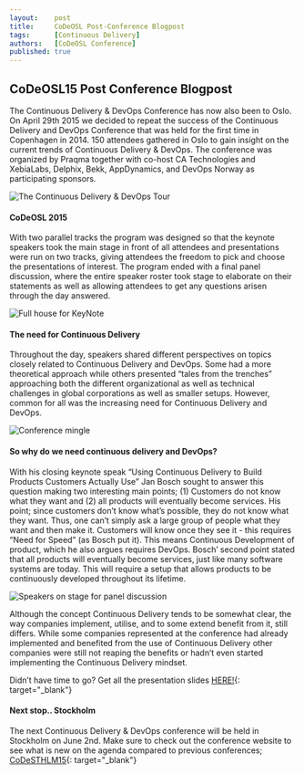 ```yaml
---
layout:    post
title:     CoDeOSL Post-Conference Blogpost
tags:      [Continuous Delivery]
authors:   [CoDeOSL Conference]
published: true
---
```


## CoDeOSL15 Post Conference Blogpost

The Continuous Delivery & DevOps Conference has now also been to Oslo. On April 29th 2015 we decided to repeat the success of the Continuous Delivery and DevOps Conference that was held for the first time in Copenhagen in 2014. 150 attendees gathered in Oslo to gain insight on the current trends of Continuous Delivery & DevOps. The conference was organized by Praqma together with co-host CA Technologies and XebiaLabs, Delphix, Bekk, AppDynamics, and DevOps Norway as participating sponsors.

![The Continuous Delivery & DevOps Tour]({{site.root}}/images/codetour.jpg)

#### CoDeOSL 2015

With two parallel tracks the program was designed so that the keynote speakers took the main stage in front of all attendees and presentations were run on two tracks, giving attendees the freedom to pick and choose the presentations of interest. The program ended with a final panel discussion, where the entire speaker roster took stage to elaborate on their statements as well as allowing attendees to get any questions arisen through the day answered.

![Full house for KeyNote]({{site.root}}/images/codeosl.jpg)

#### The need for Continuous Delivery
Throughout the day, speakers shared different perspectives on topics closely related to Continuous Delivery and DevOps. Some had a more theoretical approach while others presented “tales from the trenches” approaching both the different organizational as well as technical challenges in global corporations as well as smaller setups. However, common for all was the increasing need for Continuous Delivery and DevOps.

![Conference mingle]({{site.root}}/images/mingle.jpg)

#### So why do we need continuous delivery and DevOps?
With his closing keynote speak “Using Continuous Delivery to Build Products Customers Actually Use” Jan Bosch sought to answer this question making two interesting main points; (1) Customers do not know what they want and (2) all products will eventually become services.
His point; since customers don’t know what’s possible, they do not know what they want. Thus, one can’t simply ask a large group of people what they want and then make it. Customers will know once they see it - this requires “Need for Speed” (as Bosch put it). This means Continuous Development of product, which he also argues requires DevOps. Bosch’ second point stated that all products will eventually become services, just like many software systems are today. This will require a setup that allows products to be continuously developed throughout its lifetime.

![Speakers on stage for panel discussion]({{site.root}}/images/panel.jpg)

Although the concept Continuous Delivery tends to be somewhat clear, the way companies implement, utilise, and to some extend benefit from it, still differs. While some companies represented at the conference had already implemented and benefited from the use of Continuous Delivery other companies were still not reaping the benefits or hadn’t even started implementing the Continuous Delivery mindset.

Didn’t have time to go? Get all the presentation slides [HERE!](https://drive.google.com/open?id=0B7COmBHPVvgEfndxZDEyeERybWJ6NlctRlpVR1kzN3BJazZxdFVZU2RsV1ZGTVZKMkxoWDQ&authuser=0){: target="_blank"}

#### Next stop.. Stockholm
The next Continuous Delivery & DevOps conference will be held in Stockholm on June 2nd. Make sure to check out the conference website to see what is new on the agenda compared to previous conferences; [CoDeSTHLM15](http://www.code-conf.com/sthlm15/){: target="_blank"}

